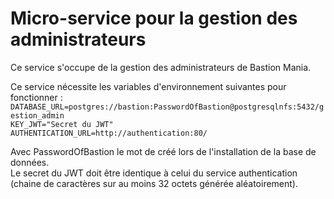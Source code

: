 # Micro-service pour la gestion des administrateurs
  
 Ce service s'occupe de la gestion des administrateurs de Bastion Mania.  
   
 Ce service nécessite les variables d'environnement suivantes pour fonctionner :
 `DATABASE_URL=postgres://bastion:PasswordOfBastion@postgresqlnfs:5432/gestion_admin`  
 `KEY_JWT="Secret du JWT"`  
 `AUTHENTICATION_URL=http://authentication:80/`  
   
  Avec PasswordOfBastion le mot de créé lors de l'installation de la base de données.  
  Le secret du JWT doit être identique à celui du service authentication (chaine de caractères sur au moins 32 octets générée aléatoirement).
